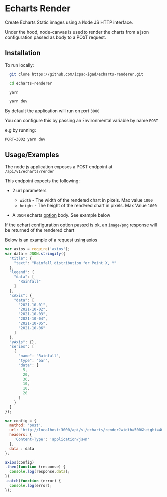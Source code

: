 
# Echarts Render

Create Echarts Static images using a Node JS HTTP interface.

Under the hood, node-canvas is used to render the charts from a json 
 configuration passed as body to a POST request.


## Installation

To run locally:

```bash
  git clone https://github.com/icpac-igad/echarts-renderer.git

  cd echarts-renderer

  yarn

  yarn dev
```

By default the application will run on port `3000`

You can configure this by passing an Environmental variable by name
`PORT`

e.g by running:

`PORT=3002 yarn dev`


## Usage/Examples

The node js application exposes a POST endpoint at
`/api/v1/echarts/render`

This endpoint expects the following:

- 2 url parameters
    - `width` - The width of the rendered chart in pixels. Max value `1000`
    - `height` - The height of the rendered chart in pixels. Max Value `1000`

- A `JSON` echarts [option](https://echarts.apache.org/en/option.html) body. See example below

If the echart configuration option passed is ok, an `image/png` response will be returned of the rendered chart

Below is an example of a request using [axios](https://github.com/axios/axios)

```javascript
var axios = require('axios');
var data = JSON.stringify({
  "title": {
    "text": "Rainfall distribution for Point X, Y"
  },
  "legend": {
    "data": [
      "Rainfall"
    ]
  },
  "xAxis": {
    "data": [
      "2021-10-01",
      "2021-10-02",
      "2021-10-03",
      "2021-10-04",
      "2021-10-05",
      "2021-10-06"
    ]
  },
  "yAxis": {},
  "series": [
    {
      "name": "Rainfall",
      "type": "bar",
      "data": [
        5,
        20,
        36,
        10,
        10,
        20
      ]
    }
  ]
});

var config = {
  method: 'post',
  url: 'http://localhost:3000/api/v1/echarts/render?width=500&height=400',
  headers: { 
    'Content-Type': 'application/json'
  },
  data : data
};

axios(config)
.then(function (response) {
  console.log(response.data);
})
.catch(function (error) {
  console.log(error);
});
```